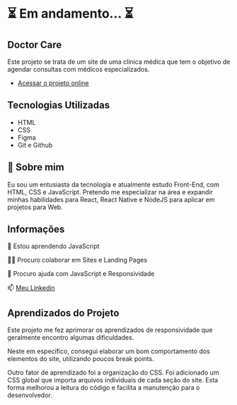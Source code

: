 # ⏳ Em andamento... ⏳

## Doctor Care

Este projeto se trata de um site de uma clínica médica que tem o objetivo de agendar consultas com médicos especializados.

- [Acessar o projeto online](https://hiigorsilva.github.io/site-doctor/)

## Tecnologias Utilizadas

- HTML
- CSS
- Figma
- Git e Github

## 🚀 Sobre mim

Eu sou um entusiasta da tecnologia e atualmente estudo Front-End, com HTML, CSS e JavaScript. Pretendo me especializar na área e expandir minhas habilidades para React, React Native e NodeJS para aplicar em projetos para Web.

## Informações

🧠 Estou aprendendo JavaScript

👯‍♀️ Procuro colaborar em Sites e Landing Pages

🤔 Procuro ajuda com JavaScript e Responsividade

📫 [Meu Linkedin](https://www.linkedin.com/in/hiigorsilva/)

## Aprendizados do Projeto

Este projeto me fez aprimorar os aprendizados de responsividade que geralmente encontro algumas dificuldades.

Neste em específico, consegui elaborar um bom comportamento dos elementos do site, utilizando poucos break points.

Outro fator de aprendizado foi a organização do CSS. Foi adicionado um CSS global que importa arquivos individuais de cada seção do site. Esta forma melhorou a leitura do código e facilita a manutenção para o desenvolvedor.
